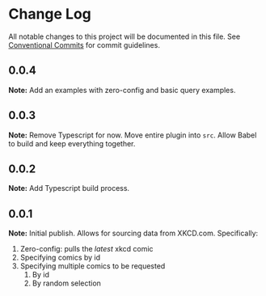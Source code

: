 # Change Log

All notable changes to this project will be documented in this file.
See [Conventional Commits](https://conventionalcommits.org) for commit guidelines.

## 0.0.4
**Note:** Add an examples with zero-config and basic query examples.

## 0.0.3
**Note:** Remove Typescript for now. Move entire plugin into `src`. Allow Babel to build and keep everything together.

## 0.0.2
**Note:** Add Typescript build process.

## 0.0.1

**Note:** Initial publish. Allows for sourcing data from XKCD.com. Specifically:
1. Zero-config: pulls the _latest_ xkcd comic
2. Specifying comics by id
3. Specifying multiple comics to be requested
    1. By id
    2. By random selection


